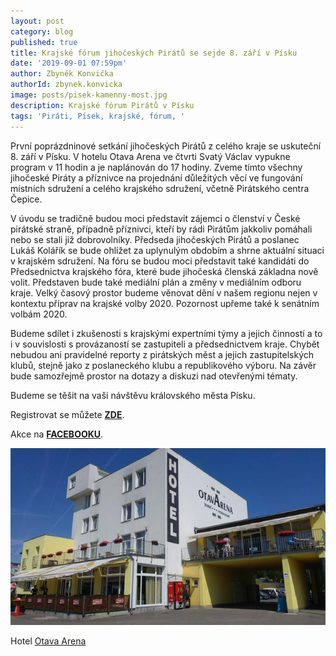 ```yaml
---
layout: post
category: blog
published: true
title: Krajské fórum jihočeských Pirátů se sejde 8. září v Písku
date: '2019-09-01 07:59pm'
author: Zbyněk Konvička
authorId: zbynek.konvicka
image: posts/pisek-kamenny-most.jpg
description: Krajské fórum Pirátů v Písku
tags: 'Piráti, Písek, krajské, fórum, '
---
```

První poprázdninové setkání jihočeských Pirátů z celého kraje se uskuteční 8. září v Písku. V hotelu Otava Arena ve čtvrti Svatý Václav vypukne program v 11 hodin a je naplánován do 17 hodiny. Zveme tímto všechny jihočeské Piráty a příznivce na projednání důležitých věcí ve fungování místních sdružení a celého krajského sdružení, včetně Pirátského centra Čepice. 

V úvodu se tradičně budou moci představit zájemci o členství v České pirátské straně, případně příznivci, kteří by rádi Pirátům jakkoliv pomáhali nebo se stali již dobrovolníky. Předseda jihočeských Pirátů a poslanec Lukáš Kolářík se bude ohlížet za uplynulým obdobím a shrne aktuální situaci v krajském sdružení. Na fóru se budou moci představit také kandidáti do Předsednictva krajského fóra, které bude jihočeská členská základna nově volit. Představen bude také mediální plán a změny v mediálním odboru kraje. Velký časový prostor budeme věnovat dění v našem regionu nejen v kontextu příprav na krajské volby 2020. Pozornost upřeme také k senátním volbám 2020.

Budeme sdílet i zkušenosti s krajskými expertními týmy a jejich činností a to i v souvislosti s provázaností se zastupiteli a předsednictvem kraje. Chybět nebudou ani pravidelné reporty z pirátských měst a jejich zastupitelských klubů, stejně jako z poslaneckého klubu a republikového výboru. Na závěr bude samozřejmě prostor na dotazy a diskuzi nad otevřenými tématy.

Budeme se těšit na vaši návštěvu královského města Písku.

Registrovat se můžete [**ZDE**](https://docs.google.com/forms/d/e/1FAIpQLScc3HUZpZtOmdVO4_fzydbD3RkF0yHbfPpuV7h23t-PaPEE_Q/viewform?fbclid=IwAR31wBhaVDNxoR1wgFdTuvwOg62f5KuclK-UVopgUpJNDH37aqH2HVmnRqg).

Akce na [**FACEBOOKU**](https://www.facebook.com/events/912877739046097/).

![Hotel OTava Arena se nachází u sportovišť ve čtvrti Svatý Václav. (ilustrační foto Otava Arena)](/assets/img/posts/otava-arena.jpg)

Hotel [Otava Arena](https://www.otavarena.cz/)